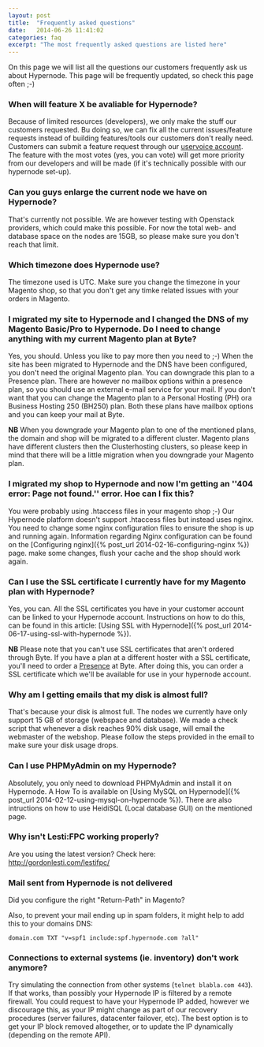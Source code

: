 ```yaml
---
layout: post
title:  "Frequently asked questions"
date:   2014-06-26 11:41:02
categories: faq
excerpt: "The most frequently asked questions are listed here"
---
```


On this page we will list all the questions our customers frequently ask us about Hypernode. This page will be frequently updated, so check this page often ;-)

### When will feature X be avaliable for Hypernode?

Because of limited resources (developers), we only make the stuff our customers requested. Bu doing so, we can fix all the current issues/feature requests instead of building features/tools 
our customers don't really need. Customers can submit a feature request through our [uservoice account]({https://hypernode.uservoice.com}). The feature with the most votes (yes, you can vote) will
get more priority from our developers and will be made (if it's technically possible with our hypernode set-up). 

### Can you guys enlarge the current node we have on Hypernode?

That's currently not possible. We are however testing with Openstack providers, which could make this possible. For now the total web- and database space on the nodes are 15GB, so please make sure
you don't reach that limit. 

### Which timezone does Hypernode use?

The timezone used is UTC. Make sure you change the timezone in your Magento shop, so that you don't get any timke related issues with your orders in Magento.

### I migrated my site to Hypernode and I changed the DNS of my Magento Basic/Pro to Hypernode. Do I need to change anything with my current Magento plan at Byte?

Yes, you should. Unless you like to pay more then you need to ;-) When the site has been migrated to Hypernode and the DNS have been configured, you don't need the original Magento plan.
You can downgrade this plan to a Presence plan. There are however no mailbox options within a presence plan, so you should use an external e-mail service for your mail. If you don't want 
that you can change the Magento plan to a Personal Hosting (PH) ora Business Hosting 250 (BH250) plan. Both these plans have mailbox options and you can keep your mail at Byte. 

**NB** When you downgrade your Magento plan to one of the mentioned plans, the domain and shop will be migrated to a different cluster. Magento plans have different clusters then the Clusterhosting 
clusters, so please keep in mind that there will be a little migration when you downgrade your Magento plan.

### I migrated my shop to Hypernode and now I'm getting an ''404 error: Page not found.'' error. Hoe can I fix this?

You were probably using .htaccess files in your magento shop ;-) Our Hypernode platform doesn't support .htaccess files but instead uses nginx. You need to change some nginx configuration files to ensure 
the shop is up and running again. Information regarding Nginx configuration can be found on the [Configuring nginx]({% post_url 2014-02-16-configuring-nginx %}) page. make some changes, flush your cache 
and the shop should work again.

### Can I use the SSL certificate I currently have for my Magento plan with Hypernode?

Yes, you can. All the SSL certificates you have in your customer account can be linked to your Hypernode account. Instructions on how to do this, can be found in this article: 
[Using SSL with Hypernode]({% post_url 2014-06-17-using-ssl-with-hypernode %}). 

**NB** Please note that you can't use SSL certificates that aren't ordered through Byte. If you have a plan at a different hoster with a SSL certificate, you'll need to order
 a [Presence]({http://www.byte.nl/producten/hosting-add-ons/presence-losse-domeinnamen}) at Byte. After doing this, you can order a SSL certificate which we'll be available for use in your hypernode account. 

### Why am I getting emails that my disk is almost full?

That's because your disk is almost full. The nodes we currently have only support 15 GB of storage (webspace and database). We made a check script that whenever a disk reaches 90% disk usage, will email 
the webmaster of the webshop. Please follow the steps provided in the email to make sure your disk usage drops.
  
### Can I use PHPMyAdmin on my Hypernode?

Absolutely, you only need to download PHPMyAdmin and install it on Hypernode. A How To is available on [Using MySQL on Hypernode]({% post_url 2014-02-12-using-mysql-on-hypernode %}). 
There are also intructions on how to use HeidiSQL (Local database GUI) on the mentioned page.

### Why isn't Lesti:FPC working properly?

Are you using the latest version? Check here: http://gordonlesti.com/lestifpc/

### Mail sent from Hypernode is not delivered


Did you configure the right "Return-Path" in Magento?

Also, to prevent your mail ending up in spam folders, it might help to add this to your domains DNS:

```
domain.com TXT "v=spf1 include:spf.hypernode.com ?all"
```

### Connections to external systems (ie. inventory) don't work anymore?

Try simulating the connection from other systems (```telnet
blabla.com 443```). If that works, than possibly your Hypernode IP
is filtered by a remote firewall. You could request to have your
Hypernode IP added, however we discourage this, as your IP might
change as part of our recovery procedures (server failures,
datacenter failover, etc). The best option is to get your IP block
removed altogether, or to update the IP dynamically (depending on
the remote API).


